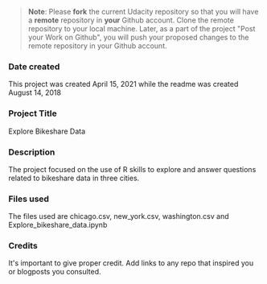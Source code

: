 >**Note**: Please **fork** the current Udacity repository so that you will have a **remote** repository in **your** Github account. Clone the remote repository to your local machine. Later, as a part of the project "Post your Work on Github", you will push your proposed changes to the remote repository in your Github account.

### Date created
This project was created April 15, 2021 while the readme was created August 14, 2018

### Project Title
Explore Bikeshare Data

### Description
The project focused on the use of R skills to explore and answer questions related to bikeshare data in three cities.

### Files used
The files used are chicago.csv, new_york.csv, washington.csv and Explore_bikeshare_data.ipynb

### Credits
It's important to give proper credit. Add links to any repo that inspired you or blogposts you consulted.

